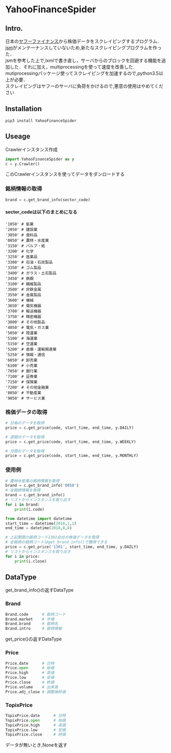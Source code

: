 # YahooFinanceSpider
## Intro.
日本の[ヤフーファイナンス](https://stocks.finance.yahoo.co.jp/)から株価データをスクレイピングするプログラム．  
[jsm](https://pypi.org/project/jsm/)がメンテーナンスしていないため,新たなスクレイピングプログラムを作った．  
jsmを参考した上で,lxmlで書き直し，サーバからのブロックを回避する機能を追加した．それに加え，multiprocessingを使って速度を改善した.  
mutiprocessingパッケージ使ってスクレイピングを加速するので,python3.5以上が必要．  
スクレイピングはヤフーのサーバに負荷をかけるので,悪意の使用はやめてください  
## Installation
```
pip3 install YahooFinanceSpider
```
## Useage
Crawlerインスタンス作成
```python
import YahooFinanceSpider as y
c = y.Crawler()
```
このCrawlerインスタンスを使ってデータをダンロードする
### 銘柄情報の取得
```python
brand = c.get_brand_info(sector_code)
```
#### sector_codeは以下のまとめになる
```
'1050' # 鉱業
'2050' # 建設業
'3050' # 食料品
'0050' # 農林・水産業
'3150' # パルプ・紙
'3200' # 化学
'3250' # 医薬品
'3300' # 石油・石炭製品
'3350' # ゴム製品
'3400' # ガラス・土石製品
'3450' # 鉄鋼
'3100' # 繊維製品
'3500' # 非鉄金属
'3550' # 金属製品
'3600' # 機械
'3650' # 電気機器
'3700' # 輸送機器
'3750' # 精密機器
'3800' # その他製品
'4050' # 電気・ガス業
'5050' # 陸運業
'5100' # 海運業
'5150' # 空運業
'5200' # 倉庫・運輸関連業
'5250' # 情報・通信
'6050' # 卸売業
'6100' # 小売業
'7050' # 銀行業
'7100' # 証券業
'7150' # 保険業
'7200' # その他金融業
'8050' # 不動産業
'9050' # サービス業
```
### 株価データの取得
```python
# 日毎のデータを取得
price = c.get_price(code, start_time, end_time, y.DAILY) 

# 週間のデータを取得
price = c.get_price(code, start_time, end_time, y.WEEKLY)

# 月間のデータを取得
price = c.get_price(code, start_time, end_time, y.MONTHLY)
```
### 使用例
```python
# 農林水産業の銘柄情報を取得
brand = c.get_brand_info('0050')
# 全銘柄情報を取得
brand = c.get_brand_info()
# リストからインスタンスを取り出す
for i in brand:
	print(i.code) 
```
```python
from datetime import datetime
start_time = datetime(2018,1,1)
end_time = datetime(2018,8,8)

# 上記期間の銘柄コード1301会社の株価データを取得
# 全銘柄の銘柄コードはget_brand_info()で獲得できる
price = c.get_price('1301', start_time, end_time, y.DAILY)
# リストからインスタンスを取り出す
for i in price:
	print(i.close) 
```
## DataType
get_brand_info()の返すDataType
### Brand
```python
Brand.code      # 銘柄コード
Brand.market    # 市場
Brand.brand     # 銘柄名
Brand.intro     # 銘柄情報
```
get_price()の返すDataType
### Price
```python
Price.date      # 日時
Price.open      # 始値
Price.high      # 高値
Price.low       # 安値
Price.close     # 終値
Price.volume    # 出来高
Price.adj_close # 調整後終値
```
### TopixPrice
```python
TopixPrice.date      # 日時
TopixPrice.open      # 始値
TopixPrice.high      # 高値
TopixPrice.low       # 安値
TopixPrice.close     # 終値
```
データが無いとき,Noneを返す
